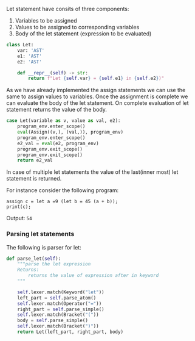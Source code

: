 Let statement have consits of three components:
1. Variables to be assigned
2. Values to be assigned to corresponding variables
3. Body of the let statement (expression to be evaluated)

```python
class Let:
    var: 'AST'
    e1: 'AST'
    e2: 'AST'

    def __repr__(self) -> str:
        return f"Let {self.var} = {self.e1} in {self.e2})"
```

As we have already implemented the assign statements we can use the same to assign values to variables. Once the assignment is complete we can evaluate the body of the let statement.
On complete evaluation of let statement returns the value of the body. 

```python
case Let(variable as v, value as val, e2):  
    program_env.enter_scope()
    eval(Assign((v,), (val,)), program_env)
    program_env.enter_scope()
    e2_val = eval(e2, program_env)
    program_env.exit_scope()
    program_env.exit_scope()
    return e2_val
```

In case of multiple let statements the value of the last(inner most) let statement is returned.
 

For instance consider the following program:

```
assign c = let a =9 (let b = 45 (a + b));
print(c);
```

Output:
``
54
``


### Parsing let statements
The following is parser for let:
```python
def parse_let(self):
    """parse the let expression
    Returns:
        returns the value of expression after in keyword
    """

    self.lexer.match(Keyword("let"))
    left_part = self.parse_atom()
    self.lexer.match(Operator("="))
    right_part = self.parse_simple()
    self.lexer.match(Bracket("("))
    body = self.parse_simple()
    self.lexer.match(Bracket(")"))
    return Let(left_part, right_part, body)
```



